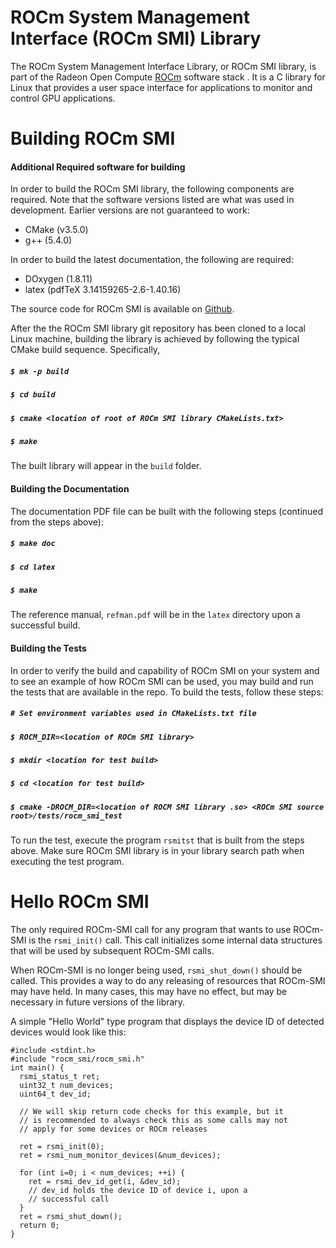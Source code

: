
# ROCm System Management Interface (ROCm SMI) Library

The ROCm System Management Interface Library, or ROCm SMI library, is part of the Radeon Open Compute [ROCm](https://github.com/RadeonOpenCompute) software stack . It is a C library for Linux that provides a user space interface for applications to monitor and control GPU applications. 

# Building ROCm SMI

#### Additional Required software for building
In order to build the ROCm SMI library, the following components are required. Note that the software versions listed are what was used in development. Earlier versions are not guaranteed to work:
* CMake (v3.5.0)
* g++ (5.4.0)

In order to build the latest documentation, the following are required:
* DOxygen (1.8.11)
* latex (pdfTeX 3.14159265-2.6-1.40.16)

The source code for ROCm SMI is available on [Github](https://github.com/RadeonOpenCompute/rocm_smi_lib).

After the the ROCm SMI library git repository has been cloned to a local Linux machine, building the library is achieved by following the typical CMake build sequence. Specifically,
##### ```$ mk -p build```
##### ```$ cd build```
##### ```$ cmake <location of root of ROCm SMI library CMakeLists.txt>```
##### ```$ make```
The built library will appear in the `build` folder.

#### Building the Documentation
The documentation PDF file can be built with the following steps (continued from the steps above):
##### ```$ make doc```
##### ```$ cd latex```
##### ```$ make```
The reference manual, `refman.pdf` will be in the `latex` directory upon a successful build.

#### Building the Tests
In order to verify the build and capability of ROCm SMI on your system and to see an example of how ROCm SMI can be used, you may build and run the tests that are available in the repo. To build the tests, follow these steps:

##### ```# Set environment variables used in CMakeLists.txt file```
##### ```$ ROCM_DIR=<location of ROCm SMI library>```

##### ```$ mkdir <location for test build>```
##### ```$ cd <location for test build>```
##### ```$ cmake -DROCM_DIR=<location of ROCM SMI library .so> <ROCm SMI source root>/tests/rocm_smi_test```
To run the test, execute the program `rsmitst` that is built from the steps above. Make sure ROCm SMI library is in your library search path when executing the test program.

# Hello ROCm SMI
The only required ROCm-SMI call for any program that wants to use ROCm-SMI is the `rsmi_init()` call. This call initializes some internal data structures that will be used by subsequent ROCm-SMI calls. 

When ROCm-SMI is no longer being used, `rsmi_shut_down()` should be called. This provides a way to do any releasing of resources that ROCm-SMI may have held. In many cases, this may have no effect, but may be necessary in future versions of the library.

A simple "Hello World" type program that displays the device ID of detected devices would look like this:

```
#include <stdint.h>
#include "rocm_smi/rocm_smi.h"
int main() {
  rsmi_status_t ret; 
  uint32_t num_devices; 
  uint64_t dev_id; 
 
  // We will skip return code checks for this example, but it 
  // is recommended to always check this as some calls may not
  // apply for some devices or ROCm releases
 
  ret = rsmi_init(0);
  ret = rsmi_num_monitor_devices(&num_devices);
 
  for (int i=0; i < num_devices; ++i) {
    ret = rsmi_dev_id_get(i, &dev_id);
    // dev_id holds the device ID of device i, upon a
    // successful call  
  }  
  ret = rsmi_shut_down();
  return 0;
}
```

